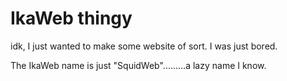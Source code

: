 # IkaWeb thingy

 idk, I just wanted to make some website of sort. I was just bored.
 
The IkaWeb name is just "SquidWeb".........a lazy name I know.
